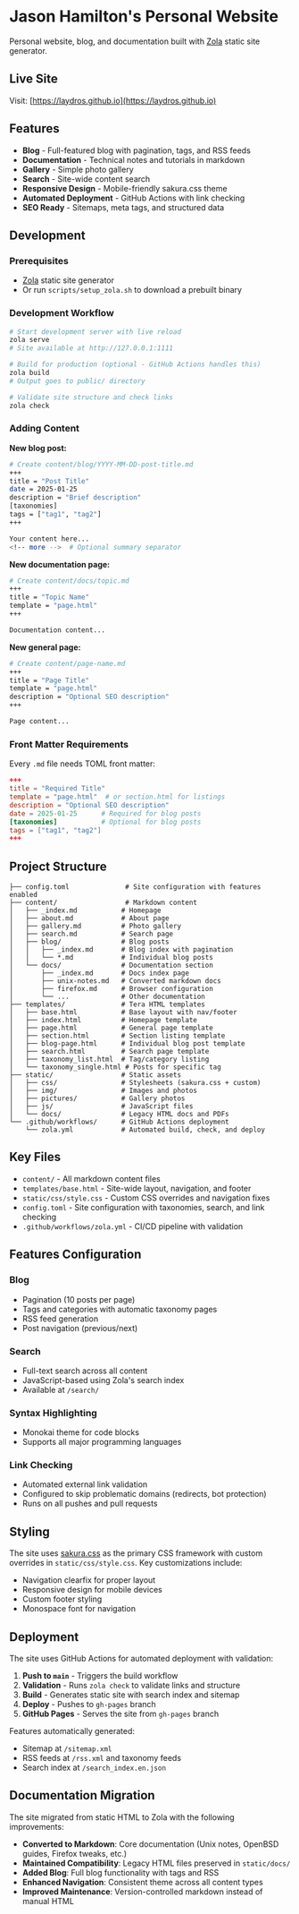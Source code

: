 # Jason Hamilton's Personal Website

Personal website, blog, and documentation built with [Zola](https://www.getzola.org/) static site generator.

## Live Site

Visit: [https://laydros.github.io](https://laydros.github.io)

## Features

- **Blog** - Full-featured blog with pagination, tags, and RSS feeds
- **Documentation** - Technical notes and tutorials in markdown
- **Gallery** - Simple photo gallery
- **Search** - Site-wide content search
- **Responsive Design** - Mobile-friendly sakura.css theme
- **Automated Deployment** - GitHub Actions with link checking
- **SEO Ready** - Sitemaps, meta tags, and structured data

## Development

### Prerequisites

- [Zola](https://www.getzola.org/documentation/getting-started/installation/) static site generator
- Or run `scripts/setup_zola.sh` to download a prebuilt binary

### Development Workflow

```bash
# Start development server with live reload
zola serve
# Site available at http://127.0.0.1:1111

# Build for production (optional - GitHub Actions handles this)
zola build
# Output goes to public/ directory

# Validate site structure and check links
zola check
```

### Adding Content

**New blog post:**
```bash
# Create content/blog/YYYY-MM-DD-post-title.md
+++
title = "Post Title"
date = 2025-01-25
description = "Brief description"
[taxonomies]
tags = ["tag1", "tag2"]
+++

Your content here...
<!-- more -->  # Optional summary separator
```

**New documentation page:**
```bash
# Create content/docs/topic.md
+++
title = "Topic Name"
template = "page.html"
+++

Documentation content...
```

**New general page:**
```bash
# Create content/page-name.md
+++
title = "Page Title"
template = "page.html"
description = "Optional SEO description"
+++

Page content...
```

### Front Matter Requirements

Every `.md` file needs TOML front matter:
```toml
+++
title = "Required Title"
template = "page.html"  # or section.html for listings
description = "Optional SEO description"
date = 2025-01-25      # Required for blog posts
[taxonomies]           # Optional for blog posts
tags = ["tag1", "tag2"]
+++
```

## Project Structure

```
├── config.toml              # Site configuration with features enabled
├── content/                 # Markdown content
│   ├── _index.md           # Homepage
│   ├── about.md            # About page
│   ├── gallery.md          # Photo gallery
│   ├── search.md           # Search page
│   ├── blog/               # Blog posts
│   │   ├── _index.md       # Blog index with pagination
│   │   └── *.md            # Individual blog posts
│   └── docs/               # Documentation section
│       ├── _index.md       # Docs index page
│       ├── unix-notes.md   # Converted markdown docs
│       ├── firefox.md      # Browser configuration
│       └── ...             # Other documentation
├── templates/              # Tera HTML templates
│   ├── base.html           # Base layout with nav/footer
│   ├── index.html          # Homepage template
│   ├── page.html           # General page template
│   ├── section.html        # Section listing template
│   ├── blog-page.html      # Individual blog post template
│   ├── search.html         # Search page template
│   ├── taxonomy_list.html  # Tag/category listing
│   └── taxonomy_single.html # Posts for specific tag
├── static/                 # Static assets
│   ├── css/                # Stylesheets (sakura.css + custom)
│   ├── img/                # Images and photos
│   ├── pictures/           # Gallery photos
│   ├── js/                 # JavaScript files
│   └── docs/               # Legacy HTML docs and PDFs
└── .github/workflows/      # GitHub Actions deployment
    └── zola.yml            # Automated build, check, and deploy
```

## Key Files

- `content/` - All markdown content files
- `templates/base.html` - Site-wide layout, navigation, and footer
- `static/css/style.css` - Custom CSS overrides and navigation fixes
- `config.toml` - Site configuration with taxonomies, search, and link checking
- `.github/workflows/zola.yml` - CI/CD pipeline with validation

## Features Configuration

### Blog
- Pagination (10 posts per page)
- Tags and categories with automatic taxonomy pages
- RSS feed generation
- Post navigation (previous/next)

### Search
- Full-text search across all content
- JavaScript-based using Zola's search index
- Available at `/search/`

### Syntax Highlighting
- Monokai theme for code blocks
- Supports all major programming languages

### Link Checking
- Automated external link validation
- Configured to skip problematic domains (redirects, bot protection)
- Runs on all pushes and pull requests

## Styling

The site uses [sakura.css](https://oxal.org/projects/sakura/) as the primary CSS framework with custom overrides in `static/css/style.css`. Key customizations include:

- Navigation clearfix for proper layout
- Responsive design for mobile devices
- Custom footer styling
- Monospace font for navigation

## Deployment

The site uses GitHub Actions for automated deployment with validation:

1. **Push to `main`** - Triggers the build workflow
2. **Validation** - Runs `zola check` to validate links and structure
3. **Build** - Generates static site with search index and sitemap
4. **Deploy** - Pushes to `gh-pages` branch
5. **GitHub Pages** - Serves the site from `gh-pages` branch

Features automatically generated:
- Sitemap at `/sitemap.xml`
- RSS feeds at `/rss.xml` and taxonomy feeds
- Search index at `/search_index.en.json`

## Documentation Migration

The site migrated from static HTML to Zola with the following improvements:

- **Converted to Markdown**: Core documentation (Unix notes, OpenBSD guides, Firefox tweaks, etc.)
- **Maintained Compatibility**: Legacy HTML files preserved in `static/docs/`
- **Added Blog**: Full blog functionality with tags and RSS
- **Enhanced Navigation**: Consistent theme across all content types
- **Improved Maintenance**: Version-controlled markdown instead of manual HTML